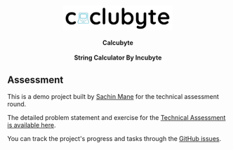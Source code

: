 <p align="center">
  <img src="./public/logo.png" width="250">
  <br><br>
  <strong>Calcubyte</strong>
  <br><br>
  <strong>String Calculator By Incubyte</strong>
</p>


## Assessment

This is a demo project built by [Sachin Mane](https://www.linkedin.com/in/sachinmmane/) for the technical assessment round.

The detailed problem statement and exercise for the [Technical Assessment is available here](https://osherove.com/tdd-kata-1/).

You can track the project's progress and tasks through the [GitHub issues](https://github.com/sachinmmane/calcubyte/issues?q=is%3Aissue
). 
